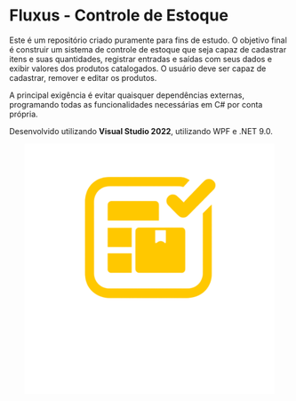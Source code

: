 # Fluxus - Controle de Estoque

Este é um repositório criado puramente para fins de estudo. O objetivo final é construir um sistema de controle de estoque que seja capaz de cadastrar itens e suas quantidades, registrar entradas e saídas com seus dados e exibir valores dos produtos catalogados. O usuário deve ser capaz de cadastrar, remover e editar os produtos.

A principal exigência é evitar quaisquer dependências externas, programando todas as funcionalidades necessárias em C# por conta própria.

Desenvolvido utilizando **Visual Studio 2022**, utilizando WPF e .NET 9.0.

<div align="center">
  <img src="fluxus-png.png" alt="Logo do programa - pequenas caixas, com escrito 'FLUXUS - Controle de estoque' na parte inferior." width="450"/>
</div>
